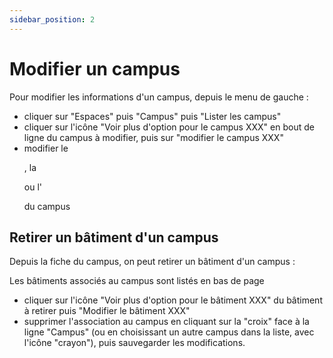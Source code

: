 ```yaml
---
sidebar_position: 2
---
```

# Modifier un campus

Pour modifier les informations d'un campus, depuis le menu de gauche :

-   cliquer sur "Espaces" puis "Campus" puis "Lister les campus"
-   cliquer sur l'icône "Voir plus d'option pour le campus XXX" en bout de ligne du campus à modifier, puis sur "modifier le campus XXX"
-   modifier le <P code="campus:name" />, la <P code="campus:color" /> ou l'<P code="campus:address" /> du campus

## Retirer un bâtiment d'un campus

Depuis la fiche du campus, on peut retirer un bâtiment d'un campus :

Les bâtiments associés au campus sont listés en bas de page
-   cliquer sur l'icône "Voir plus d'option pour le bâtiment XXX" du bâtiment à retirer puis "Modifier le bâtiment XXX"
-   supprimer l'association au campus en cliquant sur la "croix" face à la ligne "Campus" (ou en choisissant un autre campus dans la liste, avec l'icône "crayon"), puis sauvegarder les modifications.
